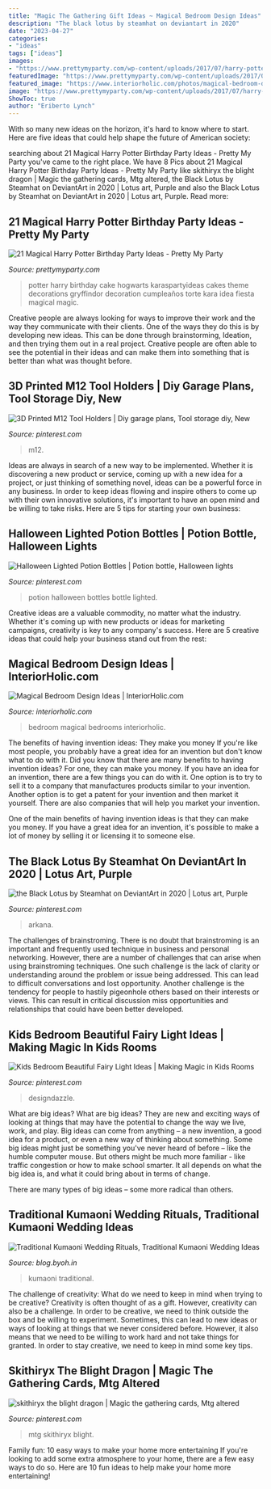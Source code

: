 ```yaml
---
title: "Magic The Gathering Gift Ideas ~ Magical Bedroom Design Ideas"
description: "The black lotus by steamhat on deviantart in 2020"
date: "2023-04-27"
categories:
- "ideas"
tags: ["ideas"]
images:
- "https://www.prettymyparty.com/wp-content/uploads/2017/07/harry-potter-birthday-cake-e1500691012615.jpg"
featuredImage: "https://www.prettymyparty.com/wp-content/uploads/2017/07/harry-potter-birthday-cake-e1500691012615.jpg"
featured_image: "https://www.interiorholic.com/photos/magical-bedroom-design-ideas-7.jpg"
image: "https://www.prettymyparty.com/wp-content/uploads/2017/07/harry-potter-birthday-cake-e1500691012615.jpg"
ShowToc: true
author: "Eriberto Lynch"
---
```



With so many new ideas on the horizon, it's hard to know where to start. Here are five ideas that could help shape the future of American society: 

	

		
searching about 21 Magical Harry Potter Birthday Party Ideas - Pretty My Party you've came to the right place. We have 8 Pics about 21 Magical Harry Potter Birthday Party Ideas - Pretty My Party like skithiryx the blight dragon | Magic the gathering cards, Mtg altered, the Black Lotus by Steamhat on DeviantArt in 2020 | Lotus art, Purple and also the Black Lotus by Steamhat on DeviantArt in 2020 | Lotus art, Purple. Read more:
		
    
## 21 Magical Harry Potter Birthday Party Ideas - Pretty My Party

<img loading=lazy src="https://www.prettymyparty.com/wp-content/uploads/2017/07/harry-potter-birthday-cake-e1500691012615.jpg" onerror="this.onerror=null;this.src='https://tse1.mm.bing.net/th?id=OIP.qj0zmbtx7daxmAVyMjfIOQHaLH&amp;pid=15.1';" alt="21 Magical Harry Potter Birthday Party Ideas - Pretty My Party">

_Source: prettymyparty.com_

>potter harry birthday cake hogwarts karaspartyideas cakes theme decorations gryffindor decoration cumpleaños torte kara idea fiesta magical magic. 

	

Creative people are always looking for ways to improve their work and the way they communicate with their clients. One of the ways they do this is by developing new ideas. This can be done through brainstorming, Ideation, and then trying them out in a real project. Creative people are often able to see the potential in their ideas and can make them into something that is better than what was thought before.

    
## 3D Printed M12 Tool Holders | Diy Garage Plans, Tool Storage Diy, New

<img loading=lazy src="https://i.pinimg.com/736x/38/7b/25/387b25238c4d40234ab54dcb0d29fc5c.jpg" onerror="this.onerror=null;this.src='https://tse4.mm.bing.net/th?id=OIP.otLJRP4_aiBaX2NMSbqkIAHaJ3&amp;pid=15.1';" alt="3D Printed M12 Tool Holders | Diy garage plans, Tool storage diy, New">

_Source: pinterest.com_

>m12. 

	

Ideas are always in search of a new way to be implemented. Whether it is discovering a new product or service, coming up with a new idea for a project, or just thinking of something novel, ideas can be a powerful force in any business. In order to keep ideas flowing and inspire others to come up with their own innovative solutions, it's important to have an open mind and be willing to take risks. Here are 5 tips for starting your own business: 
    
## Halloween Lighted Potion Bottles | Potion Bottle, Halloween Lights

<img loading=lazy src="https://i.pinimg.com/736x/05/78/e7/0578e7d65ace677b399c53f456c635f6.jpg" onerror="this.onerror=null;this.src='https://tse1.mm.bing.net/th?id=OIP.oWFBh5cY_nMuSe-cCs61XwHaJ3&amp;pid=15.1';" alt="Halloween Lighted Potion Bottles | Potion bottle, Halloween lights">

_Source: pinterest.com_

>potion halloween bottles bottle lighted. 

	

Creative ideas are a valuable commodity, no matter what the industry. Whether it's coming up with new products or ideas for marketing campaigns, creativity is key to any company's success. Here are 5 creative ideas that could help your business stand out from the rest: 

    
## Magical Bedroom Design Ideas | InteriorHolic.com

<img loading=lazy src="https://www.interiorholic.com/photos/magical-bedroom-design-ideas-7.jpg" onerror="this.onerror=null;this.src='https://tse1.mm.bing.net/th?id=OIP.zlsiHn29GMCCtTOaZE3z7QHaLN&amp;pid=15.1';" alt="Magical Bedroom Design Ideas | InteriorHolic.com">

_Source: interiorholic.com_

>bedroom magical bedrooms interiorholic. 

	

The benefits of having invention ideas: They make you money
If you're like most people, you probably have a great idea for an invention but don't know what to do with it. Did you know that there are many benefits to having invention ideas? For one, they can make you money.
If you have an idea for an invention, there are a few things you can do with it. One option is to try to sell it to a company that manufactures products similar to your invention. Another option is to get a patent for your invention and then market it yourself. There are also companies that will help you market your invention.

One of the main benefits of having invention ideas is that they can make you money. If you have a great idea for an invention, it's possible to make a lot of money by selling it or licensing it to someone else.

    
## The Black Lotus By Steamhat On DeviantArt In 2020 | Lotus Art, Purple

<img loading=lazy src="https://i.pinimg.com/736x/ef/27/d0/ef27d057364c01225d381e186ec6e00e.jpg" onerror="this.onerror=null;this.src='https://tse1.mm.bing.net/th?id=OIP.Y9gB3VOXL70YJQiSMkSlZgHaKH&amp;pid=15.1';" alt="the Black Lotus by Steamhat on DeviantArt in 2020 | Lotus art, Purple">

_Source: pinterest.com_

>arkana. 

	

The challenges of brainstroming.
There is no doubt that brainstroming is an important and frequently used technique in business and personal networking. However, there are a number of challenges that can arise when using brainstroming techniques. One such challenge is the lack of clarity or understanding around the problem or issue being addressed. This can lead to difficult conversations and lost opportunity. Another challenge is the tendency for people to hastily pigeonhole others based on their interests or views. This can result in critical discussion miss opportunities and relationships that could have been better developed.

    
## Kids Bedroom Beautiful Fairy Light Ideas | Making Magic In Kids Rooms

<img loading=lazy src="https://i.pinimg.com/736x/ae/03/36/ae0336f20930b41d710660b1f911a156.jpg" onerror="this.onerror=null;this.src='https://tse4.mm.bing.net/th?id=OIP.608MZAhjTSPHZXxJr-3pNwHaMl&amp;pid=15.1';" alt="Kids Bedroom Beautiful Fairy Light Ideas | Making Magic in Kids Rooms">

_Source: pinterest.com_

>designdazzle. 

	

What are big ideas?
What are big ideas? They are new and exciting ways of looking at things that may have the potential to change the way we live, work, and play. Big ideas can come from anything – a new invention, a good idea for a product, or even a new way of thinking about something.
Some big ideas might just be something you've never heard of before – like the humble computer mouse. But others might be much more familiar - like traffic congestion or how to make school smarter. It all depends on what the big idea is, and what it could bring about in terms of change.

There are many types of big ideas – some more radical than others.

    
## Traditional Kumaoni Wedding Rituals, Traditional Kumaoni Wedding Ideas

<img loading=lazy src="https://blog.byoh.in/wp-content/uploads/2016/12/15390689_1473381986010394_4112954578889385201_n.jpg" onerror="this.onerror=null;this.src='https://tse4.mm.bing.net/th?id=OIP.FrEtDndKqR8lM_amVj58RQHaE6&amp;pid=15.1';" alt="Traditional Kumaoni Wedding Rituals, Traditional Kumaoni Wedding Ideas">

_Source: blog.byoh.in_

>kumaoni traditional. 

	

The challenge of creativity: What do we need to keep in mind when trying to be creative?
Creativity is often thought of as a gift. However, creativity can also be a challenge. In order to be creative, we need to think outside the box and be willing to experiment. Sometimes, this can lead to new ideas or ways of looking at things that we never considered before. However, it also means that we need to be willing to work hard and not take things for granted. In order to stay creative, we need to keep in mind some key tips.

    
## Skithiryx The Blight Dragon | Magic The Gathering Cards, Mtg Altered

<img loading=lazy src="https://i.pinimg.com/736x/b0/ad/fc/b0adfc86f3651a20e4f4bf2432efbcc5--dragon-the-ojays.jpg" onerror="this.onerror=null;this.src='https://tse4.mm.bing.net/th?id=OIP.Xgg7sYyxVj6pIHd4R5YK3QHaKW&amp;pid=15.1';" alt="skithiryx the blight dragon | Magic the gathering cards, Mtg altered">

_Source: pinterest.com_

>mtg skithiryx blight. 

	

Family fun: 10 easy ways to make your home more entertaining
If you're looking to add some extra atmosphere to your home, there are a few easy ways to do so. Here are 10 fun ideas to help make your home more entertaining!

